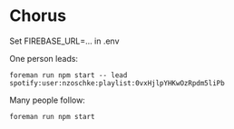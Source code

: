 # Chorus

Set FIREBASE_URL=... in .env

One person leads:

  `foreman run npm start -- lead spotify:user:nzoschke:playlist:0vxHjlpYHKwOzRpdm5liPb`

Many people follow:

  `foreman run npm start`

